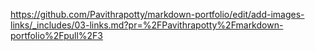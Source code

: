 https://github.com/Pavithrapotty/markdown-portfolio/edit/add-images-links/_includes/03-links.md?pr=%2FPavithrapotty%2Fmarkdown-portfolio%2Fpull%2F3
